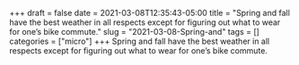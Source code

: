 +++draft = falsedate = 2021-03-08T12:35:43-05:00title = "Spring and fall have the best weather in all respects except for figuring out what to wear for one’s bike commute."slug = "2021-03-08-Spring-and"tags = []categories = ["micro"]+++Spring and fall have the best weather in all respects except for figuring out what to wear for one’s bike commute.